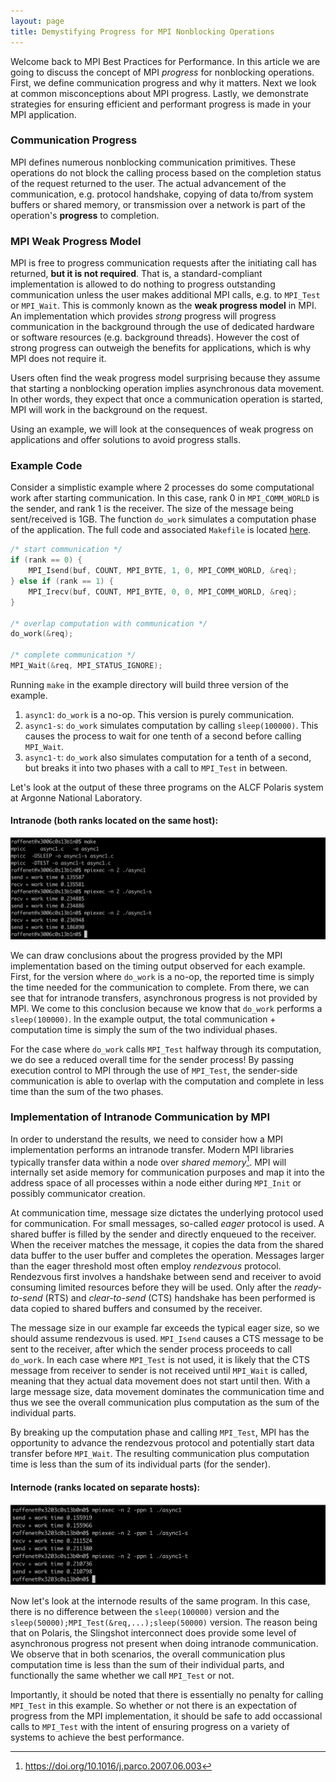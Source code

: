 ```yaml
---
layout: page
title: Demystifying Progress for MPI Nonblocking Operations
---
```


Welcome back to MPI Best Practices for Performance. In this article we
are going to discuss the concept of MPI _progress_ for nonblocking
operations. First, we define communication progress and why it
matters. Next we look at common misconceptions about MPI
progress. Lastly, we demonstrate strategies for ensuring efficient and
performant progress is made in your MPI application.

### Communication Progress

MPI defines numerous nonblocking communication primitives. These
operations do not block the calling process based on the completion
status of the request returned to the user. The actual advancement of
the communication, e.g. protocol handshake, copying of data to/from
system buffers or shared memory, or transmission over a network is part
of the operation's **progress** to completion.

### MPI Weak Progress Model

MPI is free to progress communication requests after the initiating call
has returned, **but it is not required**. That is, a standard-compliant
implementation is allowed to do nothing to progress outstanding
communication unless the user makes additional MPI calls, e.g. to
``MPI_Test`` or ``MPI_Wait``. This is commonly known as the **weak
progress model** in MPI. An implementation which provides *strong*
progress will progress communication in the background through the use
of dedicated hardware or software resources (e.g. background
threads). However the cost of strong progress can outweigh the benefits
for applications, which is why MPI does not require it.

Users often find the weak progress model surprising because they assume
that starting a nonblocking operation implies asynchronous data
movement. In other words, they expect that once a communication
operation is started, MPI will work in the background on the request.

Using an example, we will look at the consequences of weak progress on
applications and offer solutions to avoid progress stalls.

### Example Code

Consider a simplistic example where 2 processes do some computational
work after starting communication. In this case, rank 0 in
`MPI_COMM_WORLD` is the sender, and rank 1 is the receiver. The size of
the message being sent/received is 1GB. The function `do_work` simulates
a computation phase of the application. The full code and associated
`Makefile` is located [here][ex2].

```c
/* start communication */
if (rank == 0) {
    MPI_Isend(buf, COUNT, MPI_BYTE, 1, 0, MPI_COMM_WORLD, &req);
} else if (rank == 1) {
    MPI_Irecv(buf, COUNT, MPI_BYTE, 0, 0, MPI_COMM_WORLD, &req);
}

/* overlap computation with communication */
do_work(&req);

/* complete communication */
MPI_Wait(&req, MPI_STATUS_IGNORE);
```

Running `make` in the example directory will build three version of the example.

1. `async1`: `do_work` is a no-op. This version is purely
   communication.
2. `async1-s`: `do_work` simulates computation by calling
   `sleep(100000)`. This causes the process to wait for one tenth of a
   second before calling `MPI_Wait`.
3. `async1-t`: `do_work` also simulates computation for a tenth of a
   second, but breaks it into two phases with a call to `MPI_Test` in
   between.
   
Let's look at the output of these three programs on the ALCF Polaris system at Argonne National Laboratory.

#### Intranode (both ranks located on the same host):
![async example on a single node of Polaris](/assets/images/polaris1.png)

We can draw conclusions about the progress provided by the MPI
implementation based on the timing output observed for each
example. First, for the version where `do_work` is a no-op, the reported
time is simply the time needed for the communication to complete. From
there, we can see that for intranode transfers, asynchronous progress is
not provided by MPI. We come to this conclusion because we know that
`do_work` performs a `sleep(100000)`. In the example output, the total
communication + computation time is simply the sum of the two individual
phases.

For the case where `do_work` calls `MPI_Test` halfway through its
computation, we do see a reduced overall time for the sender process! By
passing execution control to MPI through the use of `MPI_Test`, the
sender-side communication is able to overlap with the computation and
complete in less time than the sum of the two phases.

### Implementation of Intranode Communication by MPI

In order to understand the results, we need to consider how a MPI
implementation performs an intranode transfer. Modern MPI libraries
typically transfer data within a node over *shared memory*[^1]. MPI will
internally set aside memory for communication purposes and map it into
the address space of all processes within a node either during
`MPI_Init` or possibly communicator creation.

At communication time, message size dictates the underlying protocol
used for communication. For small messages, so-called *eager* protocol
is used. A shared buffer is filled by the sender and directly enqueued
to the receiver. When the receiver matches the message, it copies the
data from the shared data buffer to the user buffer and completes the
operation. Messages larger than the eager threshold most often employ
*rendezvous* protocol. Rendezvous first involves a handshake between
send and receiver to avoid consuming limited resources before they will
be used. Only after the *ready-to-send* (RTS) and *clear-to-send* (CTS)
handshake has been performed is data copied to shared buffers and
consumed by the receiver.

The message size in our example far exceeds the typical eager size, so
we should assume rendezvous is used. `MPI_Isend` causes a CTS message to
be sent to the receiver, after which the sender process proceeds to call
`do_work`. In each case where `MPI_Test` is not used, it is likely that
the CTS message from receiver to sender is not received until `MPI_Wait`
is called, meaning that they actual data movement does not start until
then. With a large message size, data movement dominates the
communication time and thus we see the overall communication plus
computation as the sum of the individual parts.

By breaking up the computation phase and calling `MPI_Test`, MPI has the
opportunity to advance the rendezvous protocol and potentially start
data transfer before `MPI_Wait`. The resulting communication plus
computation time is less than the sum of its individual parts (for the
sender).

#### Internode (ranks located on separate hosts):
![async example on a single node of Polaris](/assets/images/polaris2.png)

Now let's look at the internode results of the same program. In this
case, there is no difference between the `sleep(100000)` version and the
`sleep(50000);MPI_Test(&req,...);sleep(50000)` version. The reason being
that on Polaris, the Slingshot interconnect does provide some level of
asynchronous progress not present when doing intranode communication. We
observe that in both scenarios, the overall communication plus
computation time is less than the sum of their individual parts, and
functionally the same whether we call `MPI_Test` or not.

Importantly, it should be noted that there is essentially no penalty for
calling `MPI_Test` in this example. So whether or not there is an
expectation of progress from the MPI implementation, it should be safe
to add occassional calls to `MPI_Test` with the intent of ensuring
progress on a variety of systems to achieve the best performance.

[ex2]: https://github.com/raffenet/bssw-examples/blob/main/progress/
[^1]: https://doi.org/10.1016/j.parco.2007.06.003

